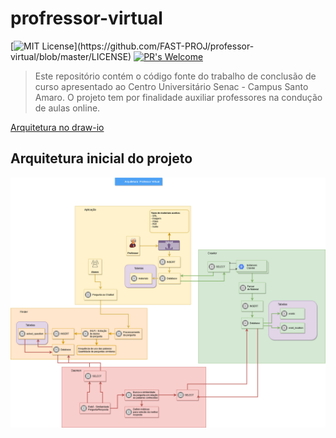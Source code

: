 # profressor-virtual
[![MIT License](https://img.shields.io/apm/l/atomic-design-ui.svg?)](https://github.com/FAST-PROJ/professor-virtual/blob/master/LICENSE)
[![PR's Welcome](https://img.shields.io/badge/PRs-welcome-brightgreen.svg?style=flat)](http://makeapullrequest.com)

>Este repositório contém o código fonte do trabalho de conclusão de curso apresentado ao Centro Universitário Senac - Campus Santo Amaro.
O projeto tem por finalidade auxiliar professores na condução de aulas online.

[Arquitetura no draw-io](https://viewer.diagrams.net/?highlight=0000ff&edit=_blank&layers=1&nav=1&title=Arquitetura-Professor-Virtual.drawio#R7V1Zk%2BI4Ev41ROw%2BQPg%2BHikoZjuieqK2j9mZpwphC%2FC2sWjbVFXPrx%2FJlo1tyWAMPihMR3djWT5QpjK%2FTGWmRvJs%2B%2F6bD3abz8iG7kgS7PeRPB9JkqzKJv6PtPyKWyRRVOOWte%2FYcZt4aPjq%2FA1po0Bb944Ng1zHECE3dHb5Rgt5HrTCXBvwffSW77ZCbv6pO7CGTMNXC7hs6%2F8cO9zQVlEzDyf%2BA531hj7akPT4xBJYP9Y%2B2nv0eSNJXkWf%2BPQWJPeiPzTYABu9ZZrkx5E88xEK42%2Fb9xl0yeAmwxZftyg5m763D72w0gVKfMUrcPf0t8988OZCn75f%2BCsZk5XjujPkIj86lG0VGrYykh%2BC0Ec%2FYOaMIS1lTSNnkh8n4IMV8kJKaJFcBlxn7eEDF65C0ncHLMdbk7Okt%2FlI%2FuAvr9APHUyYKe0eot2h9zdyMB8rye3pywqHHk%2FR3ecKadqEW5fcH39lh4mOHHkcfM800WH7DaItDP1fuAs9qwmUhAmPK%2FT47cAwmk7bNhleSS8ElEnX6b0PhMJfKK34dAun67%2B94PXp0%2FfPzz%2F8%2FezT97E0FgVDZ8g53bl4%2FEYzeTTVo39lNJI0l4z5EhNZW4fReMQttvNabMJvkms9zhWY0yXL4nGFrS019Ra4gmEBDqOUcsVYzXOFyGEKkcMUqnQFpjBEgyW%2F%2F3PvhDDc%2B2AkT%2FG5Zx%2BtYBBgskjCH44f7oF7iqjKfCouVIaoHvJglp5kCNc%2BsB08VoU%2B1chMyaImjJHnKyJErz2JRS1PrrHImcWSyiGY0uAkNhiCQBurJ3qI%2FHCD1sgD7uOh9SHSOdCmfH7o84Si2UDG6%2F8wDH9RKoB9iPKjCd%2Bd8M%2FM97%2FIrSYqPZq%2F0ztHB7%2BSAw%2F%2F4j%2BzB5mryOHhsugoua6G0IjOJLpYTqlPBub4VMXjiPa%2BlQIMWeNzhA9dEDqv%2BbvxqEsvfUYOfk7KSbJZUAfFCR0Cfw1DelWBR9LXqMQ2yW%2FIzfNUpieSOjPPU0G%2BLBXj5SNfSqvstM%2BTR8zxIzkCywC5%2BxBOfSsRA6Q1PcKj%2BuCCJXSfUeCEDiKywcJ0xDDkIOyfCh22jm1HvJ9IE%2BaKRD0sURiiLSNoigqIvMXbBkvLr7gbaXnD8PZw1QO9S%2FS215VDKbckakNnxRAPS4gNYglV7lIMHUTPX5kzp8TQQfL8lRM8fRBDsQA4PuQlXHKhbFIUfSKpBbRq5O8SC8lriCf%2BbxMTJdoHdhJqsZN4gp0YtpnpxkIQGmcbUTHbYhvRlNplG0HTOmWbHBiSKqIhMSeE6GVHGKculFGU6pLlUha5UJnoPZr9x5UJO1fPd3y0QFDNaImgh7fKoc0iftyAHfm6fV8Tl%2BBkbe2kiY32Sxd%2BiRx0R0ardHyPI8wschN5KPC6EM0o%2BntMjYFoomawGE0zrkIEtRTyk4GIfKHJEGo%2F9yhG%2BbIQfbJNsQHwyQtC4FkwyFgH8X3y3h%2FWRVTnaalLseRZBWayQbBJpz118YJl6sTJ0LXAOqpoKAv5iKOC5dENfP9kEXPiYefHX%2BYW2u6wrfICvbUTXYj5JqQPLBopfkzn6jYK9XgULZS0X8EVMmI8IWb04VguHB4%2FTN3TbE7ZmojKIlsnd8lydeLivxBj5OHFWDSTxye3QKtVABvCFqp%2BK0qpO4fJUUulGvRQu4UeyaseVV%2Fduz%2FOV2cXOaoZf5Wus%2BpMVJLpmPNVa83RSmJo9en3r49fvl1PR%2Bgq%2BXOWjlgjtHbhiwfDN%2BT%2FeCFT6MUC1qZ3uoHq3zLdcIJhznRKHFEYssRRGFIjCqPAi02qC03pUl3k%2FfJ6Vcc87VnVh1FjkbdhRaNWVzQd27gqD6IPiqagaORkGnWraNgVlDnACgQEcFA13amaEqh4f6qm47UXqcbiy7lez%2B4cbUf1x03YNFqnlmtNKJLnD70Zr%2FgZtE3cIx0iBrMGYrjUb9p7xKAVYqhkQeoBYkgihTK0%2Bvr49DgbTNMO8UIJ4r87vKB3apq2EavRO7SQLOtUQAu61DFaYMNCBzUjGUnsO52wisgxTBVerG6DSoYHCJjQ7GfgB7nVNE7Ydq5JsLFVK3wGeBgdEu5bKbJ7UGNtqbGytfz7U2M3syDXO3WkS9XVUcfGa%2FKqgzrKqSNJm%2Bj5uadyskfaN3x0mSHXsCbXscYoQ5T3pzHqrLncoyxJsw67lSXDsksfpcmw7EIz71jza%2BHgqe4zzMms1kKtJCBLN5dxDsCHTnstrvKqKieBSeIY02laUwPSxrwZr1jv4vsSclYwJ8yOvVsm65hnkiGn7t5DwZAJ2Uom5EWSRCpG2VdLhDQalCI345S4jTzIKtKnujPD7NiZkbzqieSY7syJ84l7DTwgFTMHFQ4gEPVDt5YMEJN1ZjxDf733QkAeiPA%2Fsw0IsZgc7JHO7JEyRHFv9kia3d%2BH5Nd6ua%2BtBvmY1WOFzbbSJ0soK1dISmmB1OXm6nEDtznNfzMkTF%2F1vHDvk%2BN7467HYkUlTeWkySrt6%2F3yijnZhXUfWTAIwBb%2FWAIFyrNgTy662wRP7FJoUfU%2BA%2BboCnMMPlCKOdSPjjlq%2BG4bVnqVQ8lEQe4Wt4j3VxTqhrhDvLR%2B1KVatk6g4YeHRFh8T0RJyHwKS7M9gUiVYg%2F%2F9fvT879xrzH%2B%2B%2Fge%2BvzKsqfhEQlItDFdgwZg1gCq%2BgKqhsDGWDBLZrdqs04%2BXzaFr47iNCzIV5xLQ1XU5hWnKFSvoCfq3cIqoYI76B4Vp553Juic6sytBzGJSTraEMTUI11Dp9Cga0Sh24qZl0S9dGxqUeu6miHeramVvuqgMY5qDK5t1b7GYCtoDiH0XeuLEk%2Fa3ekLkYc9GUN74cOf%2B8jKn3qWQ6zuyITfBygy5INo0F3w6oOgsvH%2B3z3wQscGsTMAZix5crvA2ToupmNQe%2FWkIK5SwWQekYDHdyY5qpyYddVEdBYFoVSJb09IOqUIjVlBJwnE8cSRdI0Fy4mc%2FaTmAG6xYCgSp4a5%2BKEjqMVC5KOhcSIfNU7oo3yNrYPKyNmx30LPgskUPzZa8q57v4VYOQaic7%2BF1G2AUt6vVZk%2FpIE%2F2gpz6lHJzGa2sirnguN80wfuiLFrh4vJdSKoTo%2FvrduwkjJJ1uKSbVcEXvQ0Dww0aMSKlUKovqAlsRIe8MSP1gi%2FxiieovzqFUsOUdmLLzDYoWBY3uudCS0OMVNUkHYMg%2B4TJuuVFV3XzlqR3ZZ3UHRxklAuLEbOTWHD6MNqH2dP3aHuY9eKp8SsuT%2FF8%2BG3Cu6dfZUwTRX76tKthi8UXcrNrARfVhX0Nrmj4%2BLT6asOoCRXf0BkUpdNHg7R9bTCUktAROat%2BDOm88M%2BsKJU5lG6gnae7V2IqBXglvJkvUDfeCyyi4MChkYbaDk2qL%2ByN0CttqBWmY%2Fw7qCWwkrH%2Fu9ffd5KR%2F%2B0qVZVm15e1DS6dOr74Femw46wX3CEH5W8yWpSP%2B2ipL%2Bhqsf64y%2FxG1zbTOC5bu9e1SuGOqmg6Vv3OMist2jwOHStBktMuftTg1U2A787UcKxGg573ndrNhzZODyDsOdw5XgOhuHCNkL4Zujj2Xdhch4ev8gMgS60UrtBiAyMLXQ3yL%2Fs9n5hXXCwInorPst8HfcnPiusBKF96Doe5qqIISkz5ni1jBvS6o78MMejZeIK1C4GQIJgF7%2FMynkn78FwOXgLlAmeJns8JwB5n5d9AP2AsDcZfeg%2FvkKCpXkyXuYZH7IuCLMZy6Cr6MNOypRxryDPZW2iiuUZ21JSTibLrzqHX%2FXmxHqVVHtKImcLiDmWJTefQU7yVSSeHoD1Yx2pZB5VoodNE27hsg59n%2FkmDHd4ZKZkLKSFZXuYgbAYXkUllycWfiKW3yCKASHtWBstVj6EY5eYg%2BMlCoIxaR9Hs3UhSnhIFs8%2BWsEgQP5kR8J%2FOYyG2dV24IGlqNS%2BBgqQ8yG8IsecUHlBO80F8CqVkvqZernfnF2UmR8F5W%2FjfYMc0gAs6IQoJhqvmG5F1U0ig75%2FeTqr%2FyfCNduzLvkjQh1zG1b3V5LLnueLs%2FpP97aDqqOQ8uE%2FF8CcleBA637WSHBICoO2muAgK8okCT9PN4JkplNZioPYYFC8yibMfN%2B5CNgMfTIDVr%2Bmc0VdXlTgXBSRT3TQOGocPx9uwW6yj39RwTQr4mBNEwzA4xlFluaqfkR5X4NDCjXnxaQWb8570668VVnz%2BBshLAgY5iiMJRRtFeq8sTQ1XQYaQ4o%2BJcCs8Q8MaM%2B8UAp%2BwNDajLLVPi8iullI8OTtkSSpKtfKloTG8Jhg1Kng8OE3ohEFWUrl85GtIURJnxgGZ6Y2V%2B7IkDgEi7Uu5nUPn7EoU%2BPmn3sUOTTcMfQOh4lexha9nc16jK8fnA4dVx8yhooQdCDq%2BGzvUjZpEqdcQJlsUpqTTeU%2B2zqy6cVFVuSSKZVRbPz6IKZaE1ODb5QORKe1Rc8JZu3f7q%2FVy6aXacW2aoQanQal5qmsNxmzfKPs0XFUqsqqvsGAvqYBPZaLFfolXm4p34Ju0q2WgNKholWeXGqBXNxqwe2mAktsKDLAfGq%2F%2FNzDIAaaA5zsaKk9njUDnIyWA7sDGjVr7uaBhn4KafQuKTeR2TeQlCt1u69jDohKVYHorSdtn1GTuUyQtcYfN7MRSuU6qjPdWGRCZNqvmto1TRNMNFgXo2asC04grNwP%2B0LQa21O0vrmz21HLhfqSMqawlKr7RQIQWfDlmgUksvO1MG2aMtVrQ%2F7eVAv2c1szNq7vb3V6r7IMnZrrX5Cx5ud6TUsyNQiuM3yGme4qi8vrxFdem7KpynmUz6xSWMUeO2sHE586COyZHvoTtTNZ2RD0uMf
)

## Arquitetura inicial do projeto
![Arquitetura](./docs/assets/Arquitetura-Professor-Virtual.png)
